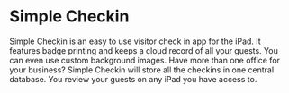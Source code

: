 # Simple Checkin

Simple Checkin is an easy to use visitor check in app for the iPad.
It features badge printing and keeps a cloud record of all your guests.
You can even use custom background images.
Have more than one office for your business? Simple Checkin will store all the checkins in one central database. You review your guests on any iPad you have access to.
